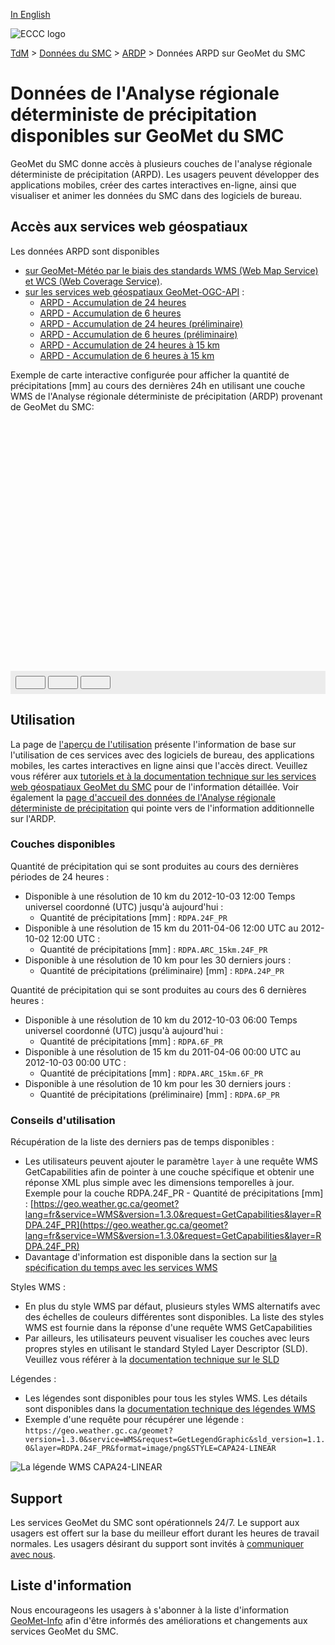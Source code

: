 [In English](readme_rdpa-geomet_en.md)

![ECCC logo](../../img_eccc-logo.png)

[TdM](../../readme_fr.md) > [Données du SMC](../readme_fr.md) > [ARDP](readme_rdpa_fr.md) > Données ARPD sur GeoMet du SMC

# Données de l'Analyse régionale déterministe de précipitation disponibles sur GeoMet du SMC

GeoMet du SMC donne accès à plusieurs couches de l'analyse régionale déterministe de précipitation (ARPD). Les usagers peuvent développer des applications mobiles, créer des cartes interactives en-ligne, ainsi que visualiser et animer les données du SMC dans des logiciels de bureau.


## Accès aux services web géospatiaux

Les données ARPD sont disponibles

* [sur GeoMet-Météo par le biais des standards WMS (Web Map Service) et WCS (Web Coverage Service)](../../msc-geomet/readme_fr.md).
* [sur les services web géospatiaux GeoMet-OGC-API](https://api.meteo.gc.ca/) :
    * [ARPD - Accumulation de 24 heures](https://api.meteo.gc.ca/collections/weather:rdpa:10km:24f)
    * [ARPD - Accumulation de 6 heures](https://api.meteo.gc.ca/collections/weather:rdpa:10km:6f)
    * [ARPD - Accumulation de 24 heures (préliminaire)](https://api.meteo.gc.ca/collections/weather:rdpa:10km:24p)
    * [ARPD - Accumulation de 6 heures (préliminaire)](https://api.meteo.gc.ca/collections/weather:rdpa:10km:6p)
    * [ARPD - Accumulation de 24 heures à 15 km](https://api.meteo.gc.ca/collections/weather:rdpa:15km:24f)
    * [ARPD - Accumulation de 6 heures à 15 km](https://api.meteo.gc.ca/collections/weather:rdpa:15km:6f)

Exemple de carte interactive configurée pour afficher la quantité de précipitations [mm] au cours des dernières 24h en utilisant une couche WMS de l'Analyse régionale déterministe de précipitation (ARDP) provenant de GeoMet du SMC:

<div id="map" style="height: 400px;"></div>
<div id="controller" role="group" aria-label="Animation controls" style="background: #ececec; padding: 0.5rem;">
  <button id="play" class="btn btn-primary btn-sm" type="button"><i class="fa fa-play" style="padding: 0rem 1rem"></i></button>
  <button id="pause" class="btn btn-primary btn-sm" type="button"><i class="fa fa-pause" style="padding: 0rem 1rem"></i></button>
  <button id="exportmap" class="btn btn-primary btn-sm" type="button"><i class="fa fa-download" style="padding: 0rem 1rem"></i></button>
  <span id="info" style="padding-left: 0.5rem;"></span>
</div>


## Utilisation

La page de [l'aperçu de l'utilisation](../../usage/readme_fr.md) présente l'information de base sur l'utilisation de ces services avec des logiciels de bureau, des applications mobiles, les cartes interactives en ligne ainsi que l'accès direct. Veuillez vous référer aux [tutoriels et à la documentation technique sur les services web géospatiaux GeoMet du SMC](../../msc-geomet/web-services_fr.md) pour de l'information détaillée. Voir également la [page d'accueil des données de l'Analyse régionale déterministe de précipitation](readme_rdpa_fr.md) qui pointe vers de l'information additionnelle sur l'ARDP.

### Couches disponibles

Quantité de précipitation qui se sont produites au cours des dernières périodes de 24 heures :

* Disponible à une résolution de 10 km du 2012-10-03 12:00 Temps universel coordonné (UTC) jusqu'à aujourd'hui :
    * Quantité de précipitations [mm] : `RDPA.24F_PR`
* Disponible à une résolution de 15 km du 2011-04-06 12:00 UTC au 2012-10-02 12:00 UTC :
    * Quantité de précipitations [mm] : `RDPA.ARC_15km.24F_PR`
* Disponible à une résolution de 10 km pour les 30 derniers jours :
    * Quantité de précipitations (préliminaire) [mm] : `RDPA.24P_PR`

Quantité de précipitation qui se sont produites au cours des 6 dernières heures :

* Disponible à une résolution de 10 km du 2012-10-03 06:00 Temps universel coordonné (UTC) jusqu'à aujourd'hui :
    * Quantité de précipitations [mm] : `RDPA.6F_PR`
* Disponible à une résolution de 15 km du 2011-04-06 00:00 UTC au 2012-10-03 00:00 UTC :
    * Quantité de précipitations [mm] : `RDPA.ARC_15km.6F_PR`
* Disponible à une résolution de 10 km pour les 30 derniers jours :
    * Quantité de précipitations (préliminaire) [mm] : `RDPA.6P_PR`

### Conseils d'utilisation

Récupération de la liste des derniers pas de temps disponibles :

* Les utilisateurs peuvent ajouter le paramètre `layer` à une requête WMS GetCapabilities afin de pointer à une couche spécifique et obtenir une réponse XML plus simple avec les dimensions temporelles à jour. Exemple pour la couche RDPA.24F_PR - Quantité de précipitations [mm] : [https://geo.weather.gc.ca/geomet?lang=fr&service=WMS&version=1.3.0&request=GetCapabilities&layer=RDPA.24F_PR](https://geo.weather.gc.ca/geomet?lang=fr&service=WMS&version=1.3.0&request=GetCapabilities&layer=RDPA.24F_PR)
* Davantage d'information est disponible dans la section sur [la spécification du temps avec les services WMS](../../../msc-geomet/web-services_fr#specification-du-temps)

Styles WMS :

* En plus du style WMS par défaut, plusieurs styles WMS alternatifs avec des échelles de couleurs différentes sont disponibles. La liste des styles WMS est fournie dans la réponse d'une requête WMS GetCapabilities
* Par ailleurs, les utilisateurs peuvent visualiser les couches avec leurs propres styles en utilisant le standard Styled Layer Descriptor (SLD). Veuillez vous référer à la [documentation technique sur le SLD](../../../msc-geomet/web-services_fr#specification-des-styles)

Légendes :

* Les légendes sont disponibles pour tous les styles WMS. Les détails sont disponibles dans la [documentation technique des légendes WMS](../../../msc-geomet/web-services_fr#wms-getlegendgraphic)
* Exemple d'une requête pour récupérer une légende : `https://geo.weather.gc.ca/geomet?version=1.3.0&service=WMS&request=GetLegendGraphic&sld_version=1.1.0&layer=RDPA.24F_PR&format=image/png&STYLE=CAPA24-LINEAR`

![La légende WMS CAPA24-LINEAR](https://geo.weather.gc.ca/geomet?version=1.3.0&service=WMS&request=GetLegendGraphic&sld_version=1.1.0&layer=RDPA.24F_PR&format=image/png&STYLE=CAPA24-LINEAR)


## Support

Les services GeoMet du SMC sont opérationnels 24/7. Le support aux usagers est offert sur la base du meilleur effort durant les heures de travail normales. Les usagers désirant du support sont invités à [communiquer avec nous](https://weather.gc.ca/mainmenu/contact_us_e.html).


## Liste d'information

Nous encourageons les usagers à s'abonner à la liste d'information [GeoMet-Info](https://lists.ec.gc.ca/cgi-bin/mailman/listinfo/geomet-info) afin d'être informés des améliorations et changements aux services GeoMet du SMC.


<link rel="stylesheet" href="https://cdnjs.cloudflare.com/ajax/libs/openlayers/4.6.5/ol.css" integrity="sha256-rQq4Fxpq3LlPQ8yP11i6Z2lAo82b6ACDgd35CKyNEBw=" crossorigin="anonymous" />
<script src="https://cdn.polyfill.io/v2/polyfill.min.js?features=requestAnimationFrame,Element.prototype.classList,URL"></script>
<script src="https://cdnjs.cloudflare.com/ajax/libs/openlayers/4.6.5/ol.js" integrity="sha256-77IKwU93jwIX7zmgEBfYGHcmeO0Fx2MoWB/ooh9QkBA=" crossorigin="anonymous"></script>
<script src="https://cdnjs.cloudflare.com/ajax/libs/FileSaver.js/1.3.3/FileSaver.min.js"></script>
<script>
    function isIE() {
      return window.navigator.userAgent.match(/(MSIE|Trident)/);
    }
    var head = document.getElementsByTagName('head')[0];
    var js = document.createElement("script");
    js.type = "text/javascript";
    if (isIE())
    {
        js.src = "../../../js/rdpa_ie.js";
        document.getElementById("controller").setAttribute("hidden", true);
    }
    else
    {
        js.src = "../../../js/rdpa.js";
    }
    head.appendChild(js);
</script>
